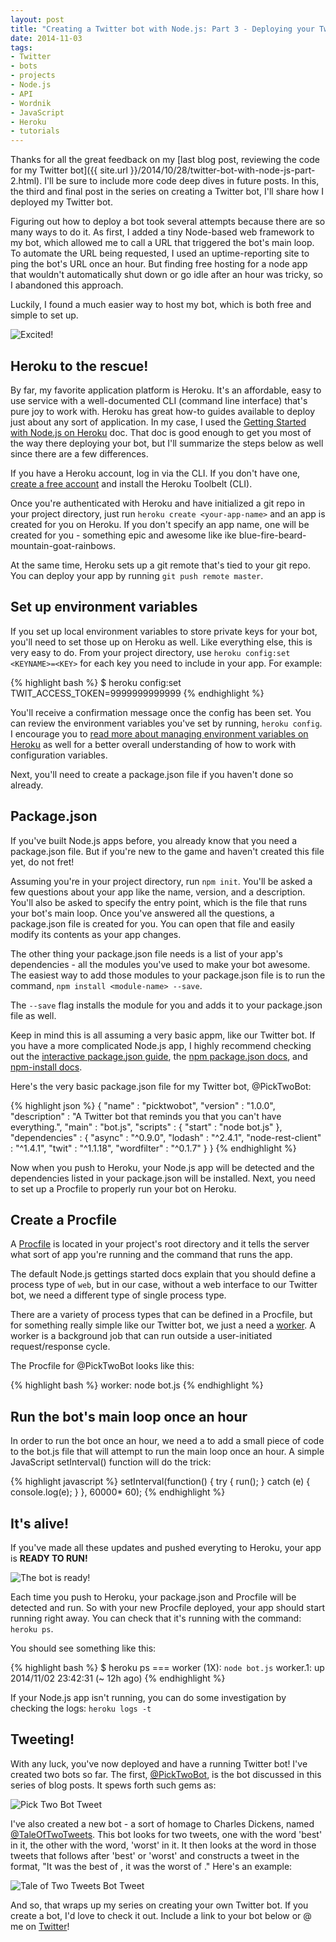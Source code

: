 ```yaml
---
layout: post
title: "Creating a Twitter bot with Node.js: Part 3 - Deploying your Twitter bot"
date: 2014-11-03
tags:
- Twitter
- bots
- projects
- Node.js
- API
- Wordnik
- JavaScript
- Heroku
- tutorials
---
```


Thanks for all the great feedback on my [last blog post, reviewing the code for my Twitter bot]({{ site.url }}/2014/10/28/twitter-bot-with-node-js-part-2.html). I'll be sure to include more code deep dives in future posts. In this, the third and final post in the series on creating a Twitter bot, I'll share how I deployed my Twitter bot.

Figuring out how to deploy a bot took several attempts because there are so many ways to do it. As first, I added a tiny Node-based web framework to my bot, which allowed me to call a URL that triggered the bot's main loop. To automate the URL being requested, I used an uptime-reporting site to ping the bot's URL once an hour. But finding free hosting for a node app that wouldn't automatically shut down or go idle after an hour was tricky, so I abandoned this approach.

Luckily, I found a much easier way to host my bot, which is both free and simple to set up.

![Excited!](/images/gifs/excited-wiig.gif)

## Heroku to the rescue!
By far, my favorite application platform is Heroku. It's an affordable, easy to use service with a well-documented CLI (command line interface) that's pure joy to work with. Heroku has great how-to guides available to deploy just about any sort of application. In my case, I used the [Getting Started with Node.js on Heroku](https://devcenter.heroku.com/articles/getting-started-with-nodejs) doc. That doc is good enough to get you most of the way there deploying your bot, but I'll summarize the steps below as well since there are a few differences.

If you have a Heroku account, log in via the CLI. If you don't have one, [create a free account](https://signup.heroku.com/dc) and install the Heroku Toolbelt (CLI).

Once you're authenticated with Heroku and have initialized a git repo in your project directory, just run `heroku create <your-app-name>` and an app is created for you on Heroku. If you don't specify an app name, one will be created for you - something epic and awesome like ike blue-fire-beard-mountain-goat-rainbows.

At the same time, Heroku sets up a git remote that's tied to your git repo. You can deploy your app by running `git push remote master`.

## Set up environment variables

If you set up local environment variables to store private keys for your bot, you'll need to set those up on Heroku as well. Like everything else, this is very easy to do. From your project directory, use `heroku config:set <KEYNAME>=<KEY>` for each key you need to include in your app. For example:

{% highlight bash %}
$ heroku config:set TWIT_ACCESS_TOKEN=9999999999999
{% endhighlight %}

You'll receive a confirmation message once the config has been set. You can review the environment variables you've set by running, `heroku config`. I encourage you to [read more about managing environment variables on Heroku](https://devcenter.heroku.com/articles/config-vars)  as well for a better overall understanding of how to work with configuration variables.

Next, you'll need to create a package.json file if you haven't done so already.

## Package.json

If you've built Node.js apps before, you already know that you need a package.json file. But if you're new to the game and haven't created this file yet, do not fret!

Assuming you're in your project directory, run `npm init`. You'll be asked a few questions about your app like the name, version, and a description. You'll also be asked to specify the entry point, which is the file that runs your bot's main loop. Once you've answered all the questions, a package.json file is created for you. You can open that file and easily modify its contents as your app changes.

The other thing your package.json file needs is a list of your app's dependencies - all the modules you've used to make your bot awesome. The easiest way to add those modules to your package.json file is to run the command, `npm install <module-name> --save`.

The `--save` flag installs the module for you and adds it to your package.json file as well.

Keep in mind this is all assuming a very basic appm, like our Twitter bot. If you have a more complicated Node.js app, I highly recommend checking out the [interactive package.json guide](http://browsenpm.org/package.json), the [npm package.json docs](https://www.npmjs.org/doc/files/package.json.html), and [npm-install docs](https://www.npmjs.org/doc/cli/npm-install.html).

Here's the very basic package.json file for my Twitter bot, @PickTwoBot:

{% highlight json %}
{
  "name"            : "picktwobot",
  "version"         : "1.0.0",
  "description"     : "A Twitter bot that reminds you that you can't have everything.",
  "main"            : "bot.js",
  "scripts"         : {
                        "start" : "node bot.js"
                      },
  "dependencies"    : {
                        "async"             : "^0.9.0",
                        "lodash"            : "^2.4.1",
                        "node-rest-client"  : "^1.4.1",
                        "twit"              : "^1.1.18",
                        "wordfilter"        : "^0.1.7"
                      }
}
{% endhighlight %}

Now when you push to Heroku, your Node.js app will be detected and the dependencies listed in your package.json will be installed. Next, you need to set up a Procfile to properly run your bot on Heroku.

## Create a Procfile

A [Procfile](https://devcenter.heroku.com/articles/procfile) is located in your project's root directory and it tells the server what sort of app you're running and the command that runs the app.

The default Node.js gettings started docs explain that you should define a process type of `web`, but in our case, without a web interface to our Twitter bot, we need a different type of single process type.

There are a variety of process types that can be defined in a Procfile, but for something really simple like our Twitter bot, we just a need a [worker](https://devcenter.heroku.com/articles/background-jobs-queueing). A worker is a background job that can run outside a user-initiated request/response cycle.

The Procfile for @PickTwoBot looks like this:

{% highlight bash %}
worker: node bot.js
{% endhighlight %}

## Run the bot's main loop once an hour

In order to run the bot once an hour, we need a to add a small piece of code to the bot.js file that will attempt to run the main loop once an hour. A simple JavaScript setInterval() function will do the trick:

{% highlight javascript %}
setInterval(function() {
  try {
    run();
  }
  catch (e) {
    console.log(e);
  }
}, 60000* 60);
{% endhighlight %}

## It's alive!

If you've made all these updates and pushed everyting to Heroku, your app is **READY TO RUN!**

![The bot is ready!](/images/gifs/oprah-excited.gif)

Each time you push to Heroku, your package.json and Procfile will be detected and run. So with your new Procfile deployed, your app should start running right away. You can check that it's running with the command: `heroku ps`.

You should see something like this:

{% highlight bash %}
$ heroku ps
=== worker (1X): `node bot.js`
worker.1: up 2014/11/02 23:42:31 (~ 12h ago)
{% endhighlight %}

If your Node.js app isn't running, you can do some investigation by checking the logs:
`heroku logs -t`

## Tweeting!

With any luck, you've now deployed and have a running Twitter bot! I've created two bots so far. The first, [@PickTwoBot](http://twitter.com/picktwobot), is the bot discussed in this series of blog posts. It spews forth such gems as:

![Pick Two Bot Tweet](/images/blog/picktwobot.png)

I've also created a new bot - a sort of homage to Charles Dickens, named  [@TaleOfTwoTweets](https://twitter.com/taleoftwotweets). This bot looks for two tweets, one with the word 'best' in it, the other with the word, 'worst' in it. It then looks at the word in those tweets that follows after 'best' or 'worst' and constructs a tweet in the format, "It was the best of <word>, it was the worst of <word>." Here's an example:

![Tale of Two Tweets Bot Tweet](/images/blog/taleoftwotweets.png)

And so, that wraps up my series on creating your own Twitter bot. If you create a bot, I'd love to check it out. Include a link to your bot below or @ me on [Twitter](https://twitter.com/ursooperduper)!
